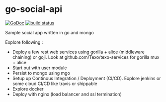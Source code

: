 go-social-api
=============

[![GoDoc](https://godoc.org/github.com/dancannon/gorethink?status.png)](https://godoc.org/github.com/jaijiv/go-social-api)
[![build status](https://img.shields.io/travis/dancannon/gorethink/master.svg "build status")](https://travis-ci.org/jaijiv/go-social-api) 

Sample social app written in go and mongo

Explore following :

- Deploy a few rest web services using gorilla + alice (middleware chaining) or goji. Look at github.com/Texo/texo-services for gorilla mux + alice
- Start out with user module
- Persist to mongo using mgo
- Setup up Continous Integration / Deployment (CI/CD). Explore jenkins or some cloud CI/CD like travis or shippable
- Explore docker
- Deploy with nginx (load balancer and ssl termination)
